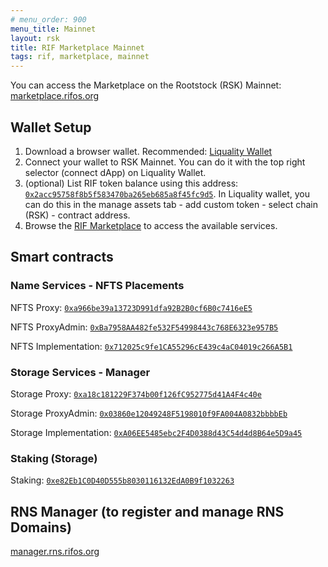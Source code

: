 ```yaml
---
# menu_order: 900
menu_title: Mainnet
layout: rsk
title: RIF Marketplace Mainnet
tags: rif, marketplace, mainnet
---
```


You can access the Marketplace on the Rootstock (RSK) Mainnet: [marketplace.rifos.org](https://marketplace.rifos.org/)

## Wallet Setup

1. Download a browser wallet. Recommended: [Liquality Wallet](https://chrome.google.com/webstore/detail/liquality-wallet/kpfopkelmapcoipemfendmdcghnegimn)
2. Connect your wallet to RSK Mainnet. You can do it with the top right selector (connect dApp) on Liquality Wallet.
3. (optional) List RIF token balance using this address: [`0x2acc95758f8b5f583470ba265eb685a8f45fc9d5`](https://explorer.rsk.co/address/0x2acc95758f8b5f583470ba265eb685a8f45fc9d5). In Liquality wallet, you can do this in the manage assets tab - add custom token - select chain (RSK) - contract address.
4. Browse the [RIF Marketplace](https://marketplace.rifos.org) to access the available services.

## Smart contracts

### Name Services - NFTS Placements

NFTS Proxy: [`0xa966be39a13723D991dfa92B2B0cf6B0c7416eE5`](https://explorer.rsk.co/address/0xa966be39a13723d991dfa92b2b0cf6b0c7416ee5)

NFTS ProxyAdmin:  [`0xBa7958AA482fe532F54998443c768E6323e957B5`](https://explorer.rsk.co/address/0xba7958aa482fe532f54998443c768e6323e957b5)

NFTS Implementation:  [`0x712025c9fe1CA55296cE439c4aC04019c266A5B1`](https://explorer.rsk.co/address/0x712025c9fe1ca55296ce439c4ac04019c266a5b1)



### Storage Services - Manager
Storage Proxy: [`0xa18c181229F374b00f126fC952775d41A4F4c40e`](https://explorer.rsk.co/address/0xa18c181229F374b00f126fC952775d41A4F4c40e)

Storage ProxyAdmin:  [`0x03860e12049248F5198010f9FA004A0832bbbbEb`](https://explorer.rsk.co/address/0x03860e12049248F5198010f9FA004A0832bbbbEb)

Storage Implementation:  [`0xA06EE5485ebc2F4D0388d43C54d4d8B64e5D9a45`](https://explorer.rsk.co/address/0xA06EE5485ebc2F4D0388d43C54d4d8B64e5D9a45)

###  Staking (Storage)
Staking: [`0xe82Eb1C0D40D555b8030116132EdA0B9f1032263`](https://explorer.rsk.co/address/0xe82Eb1C0D40D555b8030116132EdA0B9f1032263)



## RNS Manager (to register and manage RNS Domains)

[manager.rns.rifos.org](https://manager.rns.rifos.org/)
